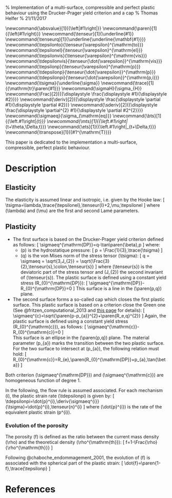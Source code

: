 % Implementation of a multi-surface, compressible and perfect plastic behaviour using the Drucker-Prager yield criterion and a cap
% Thomas Helfer
% 21/11/2017

\newcommand{\absvalue}[1]{{\left|#1\right|}}
\newcommand{\paren}[1]{{\left(#1\right)}}
\newcommand{\tenseur}[1]{\underline{#1}}
\newcommand{\tenseurq}[1]{\underline{\underline{\mathbf{#1}}}}
\newcommand{\tepsilonto}{\tenseur{\varepsilon}^{\mathrm{to}}}
\newcommand{\tepsilonel}{\tenseur{\varepsilon}^{\mathrm{el}}}
\newcommand{\tepsilonvis}{\tenseur{\varepsilon}^{\mathrm{vis}}}
\newcommand{\tdepsilonvis}{\tenseur{\dot{\varepsilon}}^{\mathrm{vis}}}
\newcommand{\tepsilonp}{\tenseur{\varepsilon}^{\mathrm{p}}}
\newcommand{\tdepsilonp}{\tenseur{\dot{\varepsilon}}^{\mathrm{p}}}
\newcommand{\tdepsilonpi}{\tenseur{\dot{\varepsilon}}^{\mathrm{p,i}}}
\newcommand{\tsigma}{\underline{\sigma}}
\newcommand{\trace}[1]{{\mathrm{tr}\paren{#1}}}
\newcommand{\sigmaH}{\sigma_{H}}
\newcommand{\Frac}[2]{{{\displaystyle \frac{\displaystyle #1}{\displaystyle #2}}}}
\newcommand{\deriv}[2]{{\displaystyle \frac{\displaystyle \partial #1}{\displaystyle \partial #2}}}
\newcommand{\sderiv}[2]{{\displaystyle \frac{\displaystyle \partial^{2} #1}{\displaystyle \partial #2^{2}}}}
\newcommand{\sigmaeq}{\sigma_{\mathrm{eq}}}
\newcommand{\bts}[1]{{\left.#1\right|_{t}}}
\newcommand{\mts}[1]{{\left.#1\right|_{t+\theta\,\Delta\,t}}}
\newcommand{\ets}[1]{{\left.#1\right|_{t+\Delta\,t}}}
\newcommand{\transpose}[1]{{#1^{\mathrm{T}}}}

This paper is dedicated to the implementation a multi-surface,
compressible, perfect plastic behaviour.

# Description

## Elasticity

The elasticity is assumed linear and isotropic, i.e. given by the
Hooke law:
\[
\tsigma=\lambda\,\trace{\tepsilonel}\,\tenseur{I}+2\,\mu\,\tepsilonel 
\]
where \(\lambda\) and \(\mu\) are the first and second Lamé parameters.

## Plasticity

- The first surface is based on the Drucker-Prager yield criterion defined as follows:
  \[
  \sigmaeq^{\mathrm{DP}}=q-\tan\paren{\beta}\,p
  \]
  where:
    - \(p\) is the hydrostatique pressure:
      \[
      p = \Frac{1}{3}\,\trace{\tsigma}
      \]
    - \(q\) is the von Mises norm of the stress tensor \(\tsigma\):
      \[
      q = \sigmaeq = \sqrt{3\,J_{2}} = \sqrt{\Frac{3}{2}\,\tenseur{s}\,\colon\,\tenseur{s}}
      \]
      where \(\tenseur{s}\) is the deviatoric part of the stress tensor and \(J_{2}\)
      the second invariant of \(\tenseur{s}\).
  The plastic surface is defined using a constant yield stress
  \(R_{0}^{\mathrm{DP}}\):
  \[
  \sigmaeq^{\mathrm{DP}}-R_{0}^{\mathrm{DP}}=0
  \]
  This surface is a line in the \(\paren{p,q}\) plane.
- The second surface forms a so-called cap which closes the first
  plastic surface. This plastic surface is based on a criterion close the Green one
  (See @fritzen_computational_2013 and [this page](greenplasticity.html)
  for details):
  \[
  \sigmaeq^{c}=\sqrt{\paren{p-p_{a}}^{2}+\paren{R_e\,q}^{2}}
  \]
  Again, the plastic surface is defined using a constant yield stress
  \(R_{0}^{\mathrm{c}}\), as follows:
  \[
  \sigmaeq^{\mathrm{c}}-R_{0}^{\mathrm{c}}=0
  \]  
  This surface is an ellipse in the \(\paren{p,q}\)
  plane. The material parameter \(p_{a}\) marks the transition between the two
  plastic surface. For the two surface to intersect at \(p_{a}\),
  the following relation must hold:
  \[
  R_{0}^{\mathrm{c}}=R_{e}\,\paren{R_{0}^{\mathrm{DP}}+p_{a}\,\tan{\beta}}
  \]

Both criterion \(\sigmaeq^{\mathrm{DP}}\) and \(\sigmaeq^{\mathrm{c}}\)
are homogeneous function of degree 1.

In the following, the flow rule is assumed associated. For each
mechanism \(i\), the plastic strain rate \(\tdepsilonpi\) is given by:
\[
\tdepsilonpi=\dot{p}^{i}\,\deriv{\sigmaeq^{i}}{\tsigma}=\dot{p}^{i}\,\tenseur{n}^{i}
\]
where \(\dot{p}^{i}\) is the rate of the equivalent plastic strain \(p^{i}\).

### Evolution of the porosity

The porosity \(f\) is defined as the ratio between the current mass
density \(\rho\) and the theoretical density \(\rho^{\mathrm{th}}\):
\[
f=1-\Frac{\rho}{\rho^{\mathrm{th}}}
\]

Following @chaboche_endommagement_2001, the evolution of \(f\) is
associated with the spherical part of the plastic strain:
\[
\dot{f}=\paren{1-f}\,\trace{\tepsilonp}
\]

<!-- ## Derivatives of the equivalent stress -->

<!-- In the following, the first and second derivatives of the equivalent -->
<!-- stress with respect to the stress \(\tsigma\) will be required. -->

<!-- ### First derivative of the equivalent stress -->

<!-- The first derivative of the equivalent stress \(\sigmaeq^{D}\) with -->
<!-- with respect to the stress \(\tsigma\) are readily obtained by chain -->
<!-- rule: -->
<!-- \[ -->
<!-- \deriv{\sigmaeq^{D}}{\tsigma}=\deriv{\sigmaeq^{D}}{J_{2}}\,\deriv{J_{2}}{\tsigma}+\deriv{\sigmaeq^{D}}{J_{3}}\,\deriv{J_{3}}{\tsigma}, -->
<!-- \] -->

<!-- The first derivatives of the Drucker equivalent stress -->
<!-- \(\sigmaeq^{D}\) with respect \(J_{2}\) and \(J_{3}\) are given by the -->
<!-- following formulae: -->

<!-- \[ -->
<!-- \left\{ -->
<!-- \begin{aligned} -->
<!-- \deriv{\sigmaeq^{D}}{J_{2}}&=\Frac{J_{2}^{2}}{2\,\paren{J_{2}^{3}-c\,J_{3}^{2}}}\,\sigmaeq^{D}\\ -->
<!-- \deriv{\sigmaeq^{D}}{J_{3}}&=\Frac{-c\,J_{3}}{3\,\paren{J_{2}^{3}-c\,J_{3}^{2}}}\,\sigmaeq^{D}\\ -->
<!-- \end{aligned} -->
<!-- \right. -->
<!-- \] -->

<!-- The derivative of \(J_{2}\) with respect to \(\tsigma\) is trivial: -->
<!-- \[ -->
<!-- \deriv{J_{2}}{\sigma}=\tenseur{s} -->
<!-- \] -->

<!-- The derivative of \(J_{2}\) with respect to \(\tsigma\) can be -->
<!-- computed using the `computeJ3Derivative` function, which is available -->
<!-- since `TFEL` version `3.2`. -->

<!-- See [this page](tensors.html) for details. -->

<!-- ### Second derivative of the equivalent stress -->

<!-- The second derivative of the equivalent stress can also be obtained by -->
<!-- chain rule: -->

<!-- \[ -->
<!-- \begin{aligned} -->
<!-- \sderiv{\sigmaeq^{D}}{\tsigma}=& -->
<!-- \sderiv{\sigmaeq^{D}}{J_{2}}\,\deriv{J_{2}}{\tsigma}\,\otimes\,\deriv{J_{2}}{\tsigma}+\deriv{\sigmaeq^{D}}{J_{2}}\,\sderiv{J_{2}}{\tsigma}+\\ -->
<!-- &\sderiv{\sigmaeq^{D}}{J_{3}}\,\deriv{J_{3}}{\tsigma}\,\otimes\,\deriv{J_{3}}{\tsigma}+\deriv{\sigmaeq^{D}}{J_{3}}\,\sderiv{J_{3}}{\tsigma}+\\ -->
<!-- &\Frac{\partial^{2}\sigmaeq^{D}}{\partial\,J_{2}\,\partial\,J_{3}}\,\left[\deriv{J_{3}}{\tsigma}\,\otimes\,\deriv{J_{2}}{\tsigma}+\deriv{J_{2}}{\tsigma}\,\otimes\,\deriv{J_{3}}{\tsigma}\right] -->
<!-- \end{aligned} -->
<!-- \] -->

<!-- The second derivatives of the Drucker equivalent stress -->
<!-- \(\sigmaeq^{D}\) with respect \(J_{2}\) and \(J_{3}\) are given by the -->
<!-- following formulae: -->

<!-- \[ -->
<!-- \left\{ -->
<!-- \begin{aligned} -->
<!-- \sderiv{\sigmaeq^{D}}{J_{2}}&= -->
<!-- \Frac{-4\,c\,J_{2}\,J_{3}^{2}-J_{2}^{4}}{4\,c^{2}\,J_{3}^{4}-8\,c\,J_{2}^{3}\,J_{3}^{2}+4\,J_{2}^{6}}\,\sigmaeq^{D}\\ -->
<!-- \sderiv{\sigmaeq^{D}}{J_{3}}&= -->
<!-- \Frac{-2\,c^{2}\,J_{3}^{2}-3\,\,c\,J_{2}^{3}}{9\,c^{2}\,J_{3}^{4}-18\,c\,J_{2}^{3}\,J_{3}^{2}+9\,J_{2}^{6}}\,\sigmaeq^{D}\\ -->
<!-- \Frac{\partial^{2}\,\sigmaeq^{D}}{\partial\,J_{2}\,\partial\,J_{3}}&= -->
<!-- \Frac{5\,c\,J_{2}^{2}\,J_{3}}{6\,c^{2}\,J_{3}^{4}-12\,c\,J_{2}^{3}\,J_{3}^{2}+6\,J_{2}^{6}}\,\sigmaeq^{D}\\ -->
<!-- \end{aligned} -->
<!-- \right. -->
<!-- \] -->

<!-- The second derivative of \(J_{2}\) is trivial: -->
<!-- \[ -->
<!-- \sderiv{J_{2}}{\tsigma}=\tenseurq{I}-\Frac{1}{3}\,\tenseur{I}\,\otimes\,\tenseur{I} -->
<!-- \] -->

<!-- The second derivative of \(J_{3}\) can be computed using the -->
<!-- `computeJ3SecondDerivative` function. -->

<!-- > **Notes** -->
<!-- > -->
<!-- > Another approach is to express explicitly the equivalent stress and -->
<!-- > to compute the previous derivatives explicitly. This approach is -->
<!-- > more cumbersome and one have to take care of: -->
<!-- > -->
<!-- > - The conventions used by `TFEL` to represent symmetric tensors as -->
<!-- >   vectors (see [this page](tensors.html) for details). -->
<!-- > - Providing specializations for every supported space dimension -->
<!-- >   (\(1D\), \(2D\) or \(3D\)). -->
<!-- > -->
<!-- > This is the approach used most of the time by the `TFEL` developpers -->
<!-- > to provide optimised versions. One can refer to the implementation -->
<!-- > of the `computeJ3Derivative` and `computeJ3SecondDerivative` for -->
<!-- > concrete example. Those functions are declared in the -->
<!-- > `IsotropicPlasticity.hxx` header and implemented in the -->
<!-- > `IsotropicPlasticity.ixx` file. Those headers are explicitly -->
<!-- > included in the code generated by `MFront`. -->
<!-- >  -->
<!-- > Note that for the extension to orthotropy we will use various -->
<!-- > functions (`computeJ20`, `computeJ20Derivative`, etc.) that have -->
<!-- > also been implemented by this approach. Those functions are declared -->
<!-- > in the `OrthotropicPlasticity.hxx` header and implemented in the -->
<!-- > `OrthotropicPlasticity.ixx` file. Those headers are explicitly -->
<!-- > included in the code generated by `MFront` for orthotropic -->
<!-- > behaiours. -->
<!-- > -->
<!-- > We did not take this approach here for two reasons: -->
<!-- > -->
<!-- > - Most users will have to deal with the existing functions. -->
<!-- > - The extension to orthotropy will be straightforward. -->

<!-- # Implicit scheme -->

<!-- ## Choice of the state variables -->

<!-- The behaviour is integrated by an implicit scheme. Two state variables -->
<!-- are introduced: -->

<!-- - the elastic strain \(\tepsilonel\). -->
<!-- - the equivalent plastic strain \(p\). -->

<!-- The elastic strain is automatically defined by the -->
<!-- `StandardElasticity` brick. -->

<!-- The latter could be considered as an integration variable, but, for -->
<!-- post-processing purposes, we choose to keep it as a state variable. -->

<!-- ## Elastic prediction -->

<!-- First, an elastic prediction of the stress \(\tsigma^{\mathrm{tr}}\) -->
<!-- is made (The following expression is not valid in plane stress -->
<!-- hypothesis, see below): -->
<!-- \[ -->
<!-- \tsigma^{\mathrm{tr}}=\lambda\,\trace{\bts{\tepsilonel}+\theta\,\Delta\,\tepsilonto}\,\tenseur{I}+2\,\mu\,\paren{\bts{\tepsilonel}+\theta\,\Delta\,\tepsilonto} \] -->

<!-- - If the predicted stress is inside the elastic domain, no plastic -->
<!--   flow occurs. -->
<!-- - Otherwise, the material state at the end of the time step lies on -->
<!--   the yield surface. -->

<!-- ## Equations governing the material evolution under plastic loading -->

<!-- The equation associated with the evolution of the elastic strain is -->
<!-- given by the split of strain: -->
<!-- \[ -->
<!-- f_{\tepsilonel}=\Delta\,\tepsilonel-\Delta\,\tepsilonto+\Delta\,p\,\mts{\tenseur{n}^{D}} -->
<!-- \] -->

<!-- The derivatives of this equation with respect to -->
<!-- \(\Delta\,\tepsilonel\) and \(\Delta\,p\) are given by: -->
<!-- \[ -->
<!-- \left\{ -->
<!-- \begin{aligned} -->
<!-- \deriv{f_{\tepsilonel}}{\Delta\,\tepsilonel} &= \tenseurq{I}+2\,\mu\,\theta\,\Delta\,p\,\deriv{\mts{\tenseur{n}^{D}}}{\mts{\tsigma}}\\ -->
<!-- \deriv{f_{\tepsilonel}}{\Delta\,\tepsilonel} &= \mts{\tenseur{n}^{D}}\\ -->
<!-- \end{aligned} -->
<!-- \right. -->
<!-- \] -->

<!-- To determine the equivalent plastic strain increment, the following -->
<!-- equation must be satisfied: -->
<!-- \[ -->
<!-- f_{p}=\mts{\sigmaeq^{D}}-\sigma_{Y}=0 -->
<!-- \] -->

<!-- In the implementation described below, this equation will be -->
<!-- normalised by the Young modulus to ensure that all equations have the -->
<!-- same magnitude. -->

<!-- The derivatives of this equation with respect to -->
<!-- \(\Delta\,\tepsilonel\) and \(\Delta\,p\) are given by: -->
<!-- \[ -->
<!-- \left\{ -->
<!-- \begin{aligned} -->
<!-- \deriv{f_{p}}{\Delta\,\tepsilonel} &= 2\,\mu\,\theta\,\mts{\tenseur{n}^{D}}\\ -->
<!-- \deriv{f_{p}}{\Delta\,p}           &= 0\\ -->
<!-- \end{aligned} -->
<!-- \right. -->
<!-- \] -->

<!-- # Implementation -->

<!-- ## Metadata -->

<!-- The beginning of the file gives some information about the behaviour: -->

<!-- - the integration scheme used, selected by the `@DSL` keyword. -->
<!-- - the name of the behaviour, introduced by the `@Behaviour` keyword. -->
<!-- - the author of the implementation (`@Author`). -->
<!-- - a small description of the behaviour (`@Description`). -->

<!-- ~~~~{.cpp} -->
<!-- @DSL       Implicit; -->
<!-- @Behaviour DruckerPerfectPlasticity; -->
<!-- @Author    Thomas Helfer; -->
<!-- @Description{ -->
<!--   A simple implementation of a perfect -->
<!--   plasticity behaviour using the -->
<!--   Drucker stress. -->
<!-- }; -->
<!-- ~~~~ -->

<!-- ## Supported modelling hypothesis -->

<!-- Thanks to the `StandardElasticity` brick, all the modelling hypotheses -->
<!-- can be supported. The following statement, starting with the -->
<!-- `@ModellingHypotheses`, enables all the modelling hypotheses: -->

<!-- ~~~~{.cpp} -->
<!-- @ModellingHypotheses {".+"}; -->
<!-- ~~~~ -->

<!-- ## The standard elasticity brick -->

<!-- To implement this behaviour, we will use the `StandardElasticity` -->
<!-- brick which provides: -->

<!-- - Automatic computation of the stress tensor at various stages of the -->
<!--   behaviour integration. -->
<!-- - Automatic computation of the consistent tangent operator. -->
<!-- - Automatic support for plane stress and generalized plane stress -->
<!--   modelling hypotheses (The axial strain is defined as an additional -->
<!--   state variable and the associated equation in the implicit system is -->
<!--   added to enforce the plane stess condition). -->
<!-- - Automatic addition of the standard terms associated with the elastic -->
<!--   strain state variable. -->

<!-- This behaviour brick is fully described [here](BehaviourBricks.html). -->

<!-- The usage of the `StandardElasticity` is introduced as follows: -->

<!-- ~~~~{.cpp} -->
<!-- @Brick StandardElasticity; -->
<!-- ~~~~ -->

<!-- ## Numerical parameters -->

<!-- The following part of file give some default values for numerical -->
<!-- parameters used by the integration algorithm: -->

<!-- ~~~~{.cpp} -->
<!-- @Epsilon 1.e-16; -->
<!-- @Theta 1; -->
<!-- ~~~~ -->

<!-- ## State variables -->

<!-- The elastic strain is automatically declared the `StandardElasticity` -->
<!-- brick. The associated variable is `eel`. -->

<!-- The following statement introduces the equivalent plastic strain named -->
<!-- `p`: -->

<!-- ~~~~{.cpp} -->
<!-- @StateVariable strain p; -->
<!-- p.setGlossaryName("EquivalentPlasticStrain"); -->
<!-- ~~~~ -->

<!-- ## Material constants -->

<!-- The material properties are hard-coded. The -->
<!-- `@ElasticMaterialProperties` is used to declare the Young modulus and -->
<!-- the Poisson ratio. -->

<!-- ~~~~{.cpp} -->
<!-- @ElasticMaterialProperties {150e9,0.3}; -->
<!-- ~~~~ -->

<!-- In the `Implicit` scheme, the lame coefficients are automatically -->
<!-- deduced from the Young modulus and the Poisson ratio. They are -->
<!-- accessible though the `lambda` and `mu` local variables which are -->
<!-- automatically defined. -->

<!-- The parameters associated with the plastic part of the behaviour are -->
<!-- defined as follows: -->

<!-- ~~~~{.cpp} -->
<!-- @Parameter c    = 2; -->
<!-- c.setEntryName("DruckerCoefficient"); -->
<!-- @Parameter sigy = 150e6; -->
<!-- c.setEntryName("YieldStrength"); -->
<!-- ~~~~ -->

<!-- ## Local variable declaration -->

<!-- A boolean `b` is declared as a local variable. -->

<!-- ~~~~{.cpp} -->
<!-- @LocalVariable bool b; -->
<!-- ~~~~ -->

<!-- This boolean will be `true` if plastic loading occurs. -->

<!-- ## Local variable initialization -->

<!-- The main goal of the local variable initialization is to test if the -->
<!-- elastic prediction of the stress lies inside the yield surface. -->

<!-- ~~~~{.cpp} -->
<!-- @InitializeLocalVariables{ -->
<!--   constexpr const auto e = real(1)/6; -->
<!--   constexpr const auto sqrt3 = Cste<real>::sqrt3; -->
<!--   const auto sigel = computeElasticPrediction(); -->
<!--   const auto sel   = deviator(sigel); -->
<!--   const auto J2    = (sel|sel)/2; -->
<!--   const auto J3    = det(sel); -->
<!--   const auto seqel = sqrt3*pow(J2*J2*J2-c*J3*J3,e); -->
<!--   b = seqel>sigy; -->
<!-- } -->
<!-- ~~~~ -->

<!-- The `computeElasticPrediction` method, provided by the -->
<!-- `StandardElasticity` brick, computes the elastic prediction of the -->
<!-- stress and takes into account the modelling hypothesis. This -->
<!-- prediction is thus valid under the plane stress hypothesis. -->

<!-- At the last line, the boolean variable `b` is set to `true` if the -->
<!-- elastic prediction of the Drucker stress exceeds the yield stress. -->

<!-- ## Implicit system -->

<!-- The code describing the implicit system is rather short: -->

<!-- ~~~~{.cpp} -->
<!-- @Integrator{ -->
<!--   constexpr const auto e = real(1)/6; -->
<!--   constexpr const auto sqrt3 = Cste<real>::sqrt3; -->
<!--   const stress seps = 1.e-10*young; -->
<!--   if(!b){ -->
<!--     // elastic loading, nothing to be done -->
<!--     return true; -->
<!--   } -->
<!--   constexpr const auto id  = Stensor::Id(); -->
<!--   constexpr const auto id4 = Stensor4::Id(); -->
<!--   const auto  s    = deviator(sig); -->
<!--   const auto  J2   = (s|s)/2; -->
<!--   if(J2>seps*seps){ -->
<!--     const auto  J2_2 = J2*J2; -->
<!--     const auto  J2_3 = J2_2*J2; -->
<!--     const auto  J2_4 = J2_2*J2_2; -->
<!--     const auto  J2_6 = J2_4*J2_2; -->
<!--     const auto  J3   = det(s); -->
<!--     const auto  J3_2 = J3*J3; -->
<!--     const auto  J3_4 = J3_2*J3_2; -->
<!--     const auto& dJ2  = s; -->
<!--     const auto  d2J2 = eval(id4-(id^id)/3); -->
<!--     const auto  dJ3  = computeJ3Derivative(sig); -->
<!--     const auto  d2J3 = computeJ3SecondDerivative(sig); -->
<!--     const auto  s6   = J2_3-c*J3_2; -->
<!--     const auto  seq  = sqrt3*pow(s6,e); -->
<!--     const auto  dseq_dJ2 = J2_2/(2*s6)*seq; -->
<!--     const auto  dseq_dJ3 = -c*J3/(3*s6)*seq; -->
<!--     const auto  n  = dseq_dJ2*dJ2+dseq_dJ3*dJ3; -->
<!--     const auto  d2seq_dJ2dJ2 = -->
<!--       seq*(-4*J2*J3_2*c-J2_4)/(4*J3_4*c*c-8*J2_3*J3_2+4*J2_6); -->
<!--     const auto  d2seq_dJ3dJ3 = -->
<!--       seq*(-2*J3_2*c*c-3*J2_3*c)/(9*J3_4*c*c-18*J2_3*J3_2+9*J2_6); -->
<!--     const auto  d2seq_dJ2dJ3 = -->
<!--       seq*(5*J2_2*J3*c)/(6*J3_4*c*c-12*J2_3*J3_2+6*J2_6); -->
<!--     // d2f=f*d(df/f)+df*df/f -->
<!--     const auto  dn = eval(d2seq_dJ2dJ2*(dJ2^dJ2)+ -->
<!-- 			  dseq_dJ2*d2J2+ -->
<!-- 			  d2seq_dJ2dJ3*((dJ2^dJ3)+(dJ3^dJ2))+ -->
<!-- 			  d2seq_dJ3dJ3*(dJ3^dJ3)+ -->
<!-- 			  dseq_dJ3*d2J3); -->
<!--     feel        += dp*n; -->
<!--     dfeel_ddeel += 2*mu*theta*dp*dn; -->
<!--     dfeel_ddp    = n; -->
<!--     fp           = (seq-s0)/young; -->
<!--     dfp_ddeel    = 2*mu*theta*n/young; -->
<!--     dfp_ddp      = 0; -->
<!--   } else { -->
<!--     // This case can happen for example at the first time step if the -->
<!--     // elastic prediction directly leads to a plastic loading: at the -->
<!--     // first iteration the stress is still zero. -->
<!--     fp           = -s0/young; -->
<!--     // this is arbitrary, but this avoids -->
<!--     // a singularity in the  jacobian -->
<!--     dfp_ddp      = 1; -->
<!--   } -->
<!-- } -->
<!-- ~~~~ -->

<!-- It shall be noted that, at the beginning of this code block: -->

<!-- - `feel` has been initialized to -->
<!--   \(\Delta\,\tepsilonel-\Delta\,\tepsilonto\) by the -->
<!--   `StandardElasticity` brick -->
<!-- - `fp` has been initialized to \(\Delta\,p\) following standard -->
<!--   conventions defined in the the `Implicit` domain specific language. -->
<!-- - the jacobian has been set to identity, following standard -->
<!--   conventions defined in the `Implicit` domain specific language. -->

<!-- Thus, all the variables have been set to describe a purely elastic -->
<!-- behaviour. Hence, nothing is to be done if the boolean variable `b` is -->
<!-- `false`. In this case, one just return `true`. -->

<!-- # A first Extension to orthotropy (@cazacu_generalization_2001) -->

<!-- Within the framework of the theory of representation, generalizations -->
<!-- to orthotropic conditions of the invariants of the deviatoric stress -->
<!-- have been proposed by Cazacu and Barlat (see -->
<!-- @cazacu_generalization_2001): -->

<!-- - The generalization of \(J_{2}\) is denoted \(J_{2}^{O}\). It is -->
<!--   defined by: -->
<!--   \[ -->
<!--   J_{2}^{O}= a_6\,s_{yz}^2+a_5\,s_{xz}^2+a_4\,s_{xy}^2+\frac{a_2}{6}\,(s_{yy}-s_{zz})^2+\frac{a_3}{6}\,(s_{xx}-s_{zz})^2+\frac{a_1}{6}\,(s_{xx}-s_{yy})^2 -->
<!--   \] -->
<!--   where the \(\left.a_{i}\right|_{i\in[1:6]}\) are six coefficients -->
<!--   describing the orthotropy of the material. -->
<!-- - The generalization of \(J_{3}\) is denoted \(J_{3}^{O}\). It is -->
<!--   defined by: -->
<!--   \[ -->
<!--   \begin{aligned} -->
<!--   J_{3}^{O}= -->
<!--   &\frac{1}{27}\,(b_1+b_2)\,s_{xx}^3+\frac{1}{27}\,(b_3+b_4)\,s_{yy}^3+\frac{1}{27}\,(2\,(b_1+b_4)-b_2-b_3)\,s_{zz}^3\\ -->
<!--   &-\frac{1}{9}\,(b_1\,s_{yy}+b_2s_{zz})\,s_{xx}^2\\ -->
<!--   &-\frac{1}{9}\,(b_3\,s_{zz}+b_4\,s_{xx})\,s_{yy}^2\\ -->
<!--   &-\frac{1}{9}\,((b_1-b_2+b_4)\,s_{xx}+(b_1-b3+b_4)\,s_{yy})\,s_{zz}^3\\ -->
<!--   &+\frac{2}{9}\,(b_1+b_4)\,s_{xx}\,s_{yy}\,s_{zz}\\ -->
<!--   &-\frac{s_{xz}^2}{3}\,(2\,b_9\,s_{yy}-b_8\,s_{zz}-(2\,b_9-b_8)\,s_{xx})\\ -->
<!--   &-\frac{s_{xy}^2}{3}\,(2\,b_{10}\,s_{zz}-b_5\,s_{yy}-(2\,b_{10}-b_5)\,s_{xx})\\ -->
<!--   &-\frac{s_{yz}^2}{3}\,((b_6+b_7)\,s_{xx}-b_6\,s_{yy}-b_7\,s_{zz})\\ -->
<!--   &+2\,b_{11}\,s_{xy}\,s_{xz}\,s_{yz} -->
<!--   \end{aligned} -->
<!--   \] -->
<!--   where the \(\left.b_{i}\right|_{i\in[1:11]}\) are eleven coefficients -->
<!--   describing the orthotropy of the material. -->

<!-- Those invariants may be used to generalize isotropic yield criteria -->
<!-- based on \(J_{2}\) and \(J_{3}\) invariants to orthotropy. -->

<!-- \(J_{2}^{0}\), \(J_{3}^{0}\) and their first and second derivatives -->
<!-- with respect to the stress tensor \(\tsigma\) can be computed -->
<!-- by the following functions: -->

<!-- - `computesJ2O`, `computesJ2ODerivative` and -->
<!--   `computesJ2OSecondDerivative`. -->
<!-- - `computesJ3O`, `computesJ3ODerivative` and -->
<!--   `computesJ3OSecondDerivative`. -->

<!-- Those functions take the stress tensor as first argument and each -->
<!-- orthotropic coefficients. Each of those functions has an overload -->
<!-- taking the stress tensor as its firs arguments and a tiny vector -->
<!-- (`tfel::math::tvector`) containing the orthotropic coefficients. -->

<!-- Using those invariants, building a new yield criterion is quite -->
<!-- straight-forward: -->

<!-- \[ -->
<!-- \sigmaeq^{D,O}=\sqrt{3}\,\paren{\paren{J_{2}^{O}}^{3}-c\,\paren{J_{3}^{O}}^2}^{\tfrac{1}{6}} -->
<!-- \] -->

<!-- ## Verification -->

<!-- ![Plane stress yield surface (\(\sigma_{xy}=0\) and \(\sigma_{xy}=0.45\,\sigma_{0}\)) of 2090-T3 alloy sheet as predicted by the generalization of the Drucker yield criterion using generalized invariants (See @cazacu_generalization_2001, Figure 6).](img/Cazacu2001_2090-T3.svg -->
<!--  "Plane stress yield surface (\(\sigma_{xy}=0\) and -->
<!--  \(\sigma_{xy}=0.45\,\sigma_{0}\)) of 2090-T3 alloy sheet as predicted -->
<!--  by the generalization of the Drucker yield criterion using -->
<!--  generalized invariants (See @cazacu_generalization_2001, Figure -->
<!--  3)"){width=80%} -->

<!-- # A second extension to orthotropy (@barlat_linear_2007) -->

<!-- Another approach is to introduce a linear transformation of the -->
<!-- stress, as follows: -->
<!-- \[ -->
<!-- \tenseur{s'}=\tenseurq{L}\,\colon\,\tsigma -->
<!-- \] -->

<!-- The linear transformation \(\tenseurq{L}\) are defined by \(9\) -->
<!-- coefficients (each) which describe the material orthotropy. There are -->
<!-- defined through auxiliary linear transformation \(\tenseurq{C}\) as -->
<!-- follows: -->
<!-- \[ -->
<!-- \tenseurq{L} =\tenseurq{C}\,\colon\,\tenseurq{M} -->
<!-- \] -->
<!-- where \(\tenseurq{M}\) is the transformation of the stress to its deviator: -->
<!-- \[ -->
<!-- \tenseurq{M}=\tenseurq{I}-\Frac{1}{3}\tenseur{I}\,\otimes\,\tenseur{I} -->
<!-- \] -->

<!-- The linear transformation \(\tenseurq{C}\) of the deviator stress  -->
<!-- is defined as follows: -->
<!-- \[ -->
<!-- \tenseurq{C}= -->
<!-- \begin{pmatrix} -->
<!-- 0 & -c_{12} & -c_{13} & 0 & 0 & 0 \\ -->
<!-- -c_{21} & 0 & -c_{23} & 0 & 0 & 0 \\ -->
<!-- -c_{31} & -c_{32} & 0 & 0 & 0 & 0 \\ -->
<!-- 0 & 0 & 0 & c_{44} & 0 & 0 \\ -->
<!-- 0 & 0 & 0 & 0 & c_{55} & 0 \\ -->
<!-- 0 & 0 & 0 & 0 & 0 & c_{66} \\ -->
<!-- \end{pmatrix} -->
<!-- \] -->

<!-- Another equivalent stress can then be defined, as follows: -->

<!-- \[ -->
<!-- \sigmaeq^{D,OL}=\sqrt{3}\,\paren{\paren{J_{2}'}^{3}-c\,\paren{J_{3}'}^2}^{\tfrac{1}{6}} -->
<!-- \] -->

<!-- where \(J_{2}'\) and \(J_{3}'\) are the invariants associated with -->
<!-- \(\tenseur{s'}\) -->

<!-- The implementation is here made straight-forward because of the -->
<!-- following relations: -->
<!-- \[ -->
<!-- \left\{ -->
<!-- \begin{aligned} -->
<!-- \deriv{\sigmaeq^{D,OL}}{\tsigma}&=\deriv{\sigmaeq^{D,OL}}{\tenseur{s}'}\,\colon\,\tenseurq{L} \\ -->
<!-- \sderiv{\sigmaeq^{D,OL}}{\tsigma}&=\transpose{\tenseurq{L}}\,\cdot\,\sderiv{\sigmaeq^{D,OL}}{\tenseur{s}'}\,\cdot\,\tenseurq{L} \\ -->
<!-- \end{aligned} -->
<!-- \right. -->
<!-- \] -->

<!-- The expressions of \(\deriv{\sigmaeq^{D,OL}}{\tenseur{s}'}\) and -->
<!-- \(\sderiv{\sigmaeq^{D,OL}}{\tenseur{s}'}\) are the obtained from the -->
<!-- isotropic case by replacing \(\tsigma\) with \(\tenseur{s}'\), which -->
<!-- is trivial to implement on the basis of the isotropic implementation -->
<!-- described in the beginning of this document. -->

<!-- ## Verification -->

<!-- ![Plane stress yield surface (\(\sigma_{xy}=0\)) of 6016-T4 alloy sheet as predicted by the generalization of the Drucker yield criterion using a linear transformation (See @cazacu_generalization_2001, Figure 3).](img/Cazacu2001_6016-T4-YdLin.svg -->
<!--  "Plane stress yield surface (\(\sigma_{xy}=0\)) of 6016-T4 alloy -->
<!--  sheet as predicted by the generalization of the Drucker yield -->
<!--  criterion using a linear transformation (See -->
<!--  @cazacu_generalization_2001, Figure 3)"){width=80%} -->

# References

<!-- Local IspellDict: english -->
